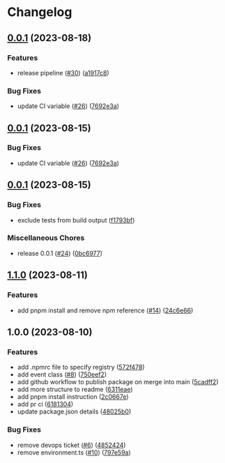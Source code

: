 # Changelog

## [0.0.1](https://github.com/aleios-cloud/eventbridge-toolbox/compare/v0.0.1...v0.0.1) (2023-08-18)


### Features

* release pipeline ([#30](https://github.com/aleios-cloud/eventbridge-toolbox/issues/30)) ([a1917c8](https://github.com/aleios-cloud/eventbridge-toolbox/commit/a1917c89eb8b7b182338df2d472023c5d44c8d51))


### Bug Fixes

* update CI variable ([#26](https://github.com/aleios-cloud/eventbridge-toolbox/issues/26)) ([7692e3a](https://github.com/aleios-cloud/eventbridge-toolbox/commit/7692e3acfa262776e2792719f180187f1a37cced))

## [0.0.1](https://github.com/aleios-cloud/eventbridge-toolbox/compare/v0.0.1...v0.0.1) (2023-08-15)


### Bug Fixes

* update CI variable ([#26](https://github.com/aleios-cloud/eventbridge-toolbox/issues/26)) ([7692e3a](https://github.com/aleios-cloud/eventbridge-toolbox/commit/7692e3acfa262776e2792719f180187f1a37cced))

## [0.0.1](https://github.com/aleios-cloud/eventbridge-toolbox/compare/v1.1.0...v0.0.1) (2023-08-15)


### Bug Fixes

* exclude tests from build output ([f1793bf](https://github.com/aleios-cloud/eventbridge-toolbox/commit/f1793bfca592a67a256b4abdb339b80786fd68c3))


### Miscellaneous Chores

* release 0.0.1 ([#24](https://github.com/aleios-cloud/eventbridge-toolbox/issues/24)) ([0bc6977](https://github.com/aleios-cloud/eventbridge-toolbox/commit/0bc6977177820879c6c7e1fa19c0f268a4c908f4))

## [1.1.0](https://github.com/aleios-cloud/eventbridge-toolbox/compare/v1.0.0...v1.1.0) (2023-08-11)


### Features

* add pnpm install and remove npm reference ([#14](https://github.com/aleios-cloud/eventbridge-toolbox/issues/14)) ([24c6e66](https://github.com/aleios-cloud/eventbridge-toolbox/commit/24c6e667a269bf1f8c2efda203f889bfae20de17))

## 1.0.0 (2023-08-10)


### Features

* add .npmrc file to specify registry ([572f478](https://github.com/aleios-cloud/eventbridge-toolbox/commit/572f478eb2b606e763852661955a8de5fc8cea15))
* add event class ([#8](https://github.com/aleios-cloud/eventbridge-toolbox/issues/8)) ([750eef2](https://github.com/aleios-cloud/eventbridge-toolbox/commit/750eef2c12d0d72b12b6faf73296f0eebcae5415))
* add github workflow to publish package on merge into main ([5cadff2](https://github.com/aleios-cloud/eventbridge-toolbox/commit/5cadff221ae2aeb3d175a3c4e01bdcf5ac916cc1))
* add more structure to readme ([6311eae](https://github.com/aleios-cloud/eventbridge-toolbox/commit/6311eaed016f124f1693aec3a1d9311cb8f23faa))
* add pnpm install instruction ([2c0667e](https://github.com/aleios-cloud/eventbridge-toolbox/commit/2c0667e308e91469a925a20889b9e1f3abeda45b))
* add pr ci ([6181304](https://github.com/aleios-cloud/eventbridge-toolbox/commit/6181304bc2d66303f135a21eb1d8710ac94d69ae))
* update package.json details ([48025b0](https://github.com/aleios-cloud/eventbridge-toolbox/commit/48025b0250ac9583474e6304d746b4189e26d679))


### Bug Fixes

* remove devops ticket ([#6](https://github.com/aleios-cloud/eventbridge-toolbox/issues/6)) ([4852424](https://github.com/aleios-cloud/eventbridge-toolbox/commit/4852424ff7361358d99483a5a426be19ae467cfc))
* remove environment.ts ([#10](https://github.com/aleios-cloud/eventbridge-toolbox/issues/10)) ([797e59a](https://github.com/aleios-cloud/eventbridge-toolbox/commit/797e59aee92f42958b3d51e41b50fcce9ce9050a))
